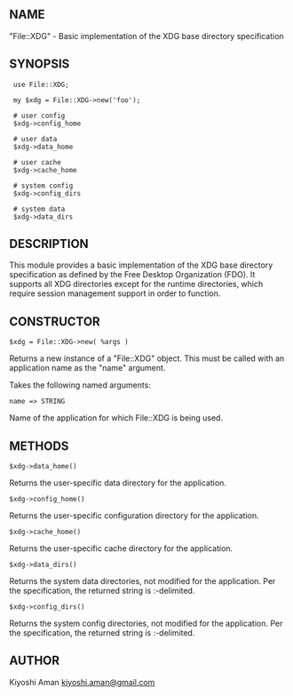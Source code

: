 ## NAME

"File::XDG" - Basic implementation of the XDG base directory
specification

## SYNOPSIS

     use File::XDG;
 
     my $xdg = File::XDG->new('foo');

     # user config
     $xdg->config_home

     # user data
     $xdg->data_home

     # user cache
     $xdg->cache_home

     # system config
     $xdg->config_dirs

     # system data
     $xdg->data_dirs

## DESCRIPTION

This module provides a basic implementation of the XDG base directory
specification as defined by the Free Desktop Organization (FDO). It
supports all XDG directories except for the runtime directories, which
require session management support in order to function.

## CONSTRUCTOR

    $xdg = File::XDG->new( %args )

Returns a new instance of a "File::XDG" object. This must be called with
an application name as the "name" argument.

Takes the following named arguments:

    name => STRING

Name of the application for which File::XDG is being used.

## METHODS

    $xdg->data_home()

Returns the user-specific data directory for the application.

    $xdg->config_home()
  
Returns the user-specific configuration directory for the application.

    $xdg->cache_home()

Returns the user-specific cache directory for the application.

    $xdg->data_dirs()

Returns the system data directories, not modified for the application.
Per the specification, the returned string is :-delimited.

    $xdg->config_dirs()

Returns the system config directories, not modified for the application.
Per the specification, the returned string is :-delimited.

## AUTHOR

Kiyoshi Aman <kiyoshi.aman@gmail.com>

